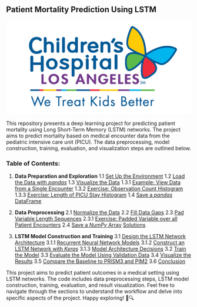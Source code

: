 ## Patient Mortality Prediction Using LSTM

![Hospital](./chlalogo.jpg)

This repository presents a deep learning project for predicting patient mortality using Long Short-Term Memory (LSTM) networks. The project aims to predict mortality based on medical encounter data from the pediatric intensive care unit (PICU). The data preprocessing, model construction, training, evaluation, and visualization steps are outlined below.

### Table of Contents:

1. **Data Preparation and Exploration**
   1.1 [Set Up the Environment](#01_setup)
   1.2 [Load the Data with *pandas*](#01_pandas)
   1.3 [Visualize the Data](#01_explore)
      1.3.1 [Example: View Data from a Single Encounter](#01_single)
      1.3.2 [Exercise: Observation Count Histogram](#01_ex_nobs)
      1.3.3 [Exercise: Length of PICU Stay Histogram](#01_ex_time)
   1.4 [Save a *pandas* DataFrame](#01_save)
   
2. **Data Preprocessing**
   2.1 [Normalize the Data](#02_normalize)
   2.2 [Fill Data Gaps](#02_gaps)
   2.3 [Pad Variable Length Sequences](#02_pad)
      2.3.1 [Exercise: Padded Variable over all Patient Encounters](#02_ex_pad)
   2.4 [Save a *NumPy* Array](#02_save)
   [Solutions](#02_solutions)
   
3. **LSTM Model Construction and Training**
   3.1 [Design the LSTM Network Architecture](#03_construct)
      3.1.1 [Recurrent Neural Network Models](#03_rnn)
      3.1.2 [Construct an LSTM Network with *Keras*](#03_lstm)
      3.1.3 [Model Architecture Decisions](#03_decisions)
   3.2 [Train the Model](#03_train)
   3.3 [Evaluate the Model Using Validation Data](#03_evaluate)
   3.4 [Visualize the Results](#03_visualize)
   3.5 [Compare the Baseline to PRISM3 and PIM2](#03_compare)
   3.6 [Conclusion](#03_conclusion)

This project aims to predict patient outcomes in a medical setting using LSTM networks. The code includes data preprocessing steps, LSTM model construction, training, evaluation, and result visualization. Feel free to navigate through the sections to understand the workflow and delve into specific aspects of the project. Happy exploring! 🏥🔍